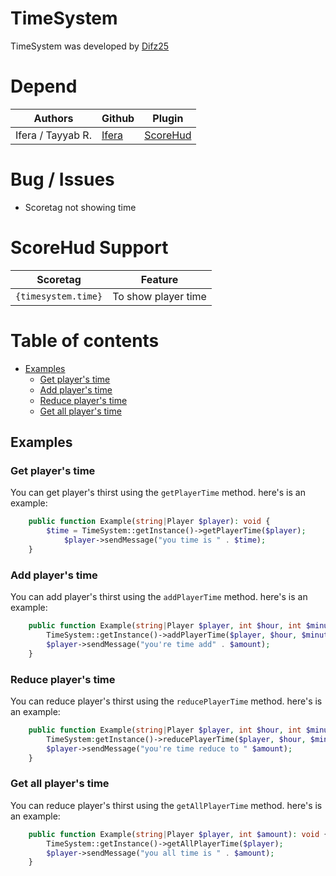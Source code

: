 # TimeSystem
TimeSystem was developed by [Difz25](https://github.com/Difz25)

# Depend
| Authors | Github | Plugin |
|---------|--------|-----|
| Ifera / Tayyab R. | [Ifera](https://github.com/Ifera) | [ScoreHud](https://github.com/Ifera/ScoreHud) |

# Bug / Issues
- Scoretag not showing time

# ScoreHud Support
| Scoretag | Feature |
| - | - |
| `{timesystem.time}` | To show player time |

# Table of contents
- [Examples](#examples)
  - [Get player's time](#get-players-time)
  - [Add player's time](#add-players-time)
  - [Reduce player's time](#reduce-players-time)
  - [Get all player's time](#get-all-players-time)

## Examples

### Get player's time

You can get player's thirst using the `getPlayerTime`  method. here's is an example:

```php
    public function Example(string|Player $player): void {
        $time = TimeSystem::getInstance()->getPlayerTime($player);
            $player->sendMessage("you time is " . $time);
    }
```

### Add player's time

You can add player's thirst using the `addPlayerTime`  method. here's is an example:

```php
    public function Example(string|Player $player, int $hour, int $minute, int $second): void {
        TimeSystem::getInstance()->addPlayerTime($player, $hour, $minute, $second);
        $player->sendMessage("you're time add" . $amount);
    }
```

### Reduce player's time

You can reduce player's thirst using the `reducePlayerTime`  method. here's is an example:

```php
    public function Example(string|Player $player, int $hour, int $minute, int $second): void {
        TimeSystem:getInstance()->reducePlayerTime($player, $hour, $minute, $second);
        $player->sendMessage("you're time reduce to " $amount);
    }
```

### Get all player's time

You can reduce player's thirst using the `getAllPlayerTime`  method. here's is an example:

```php
    public function Example(string|Player $player, int $amount): void {
        TimeSystem::getInstance()->getAllPlayerTime($player);
        $player->sendMessage("you all time is " . $amount);
    }
```
